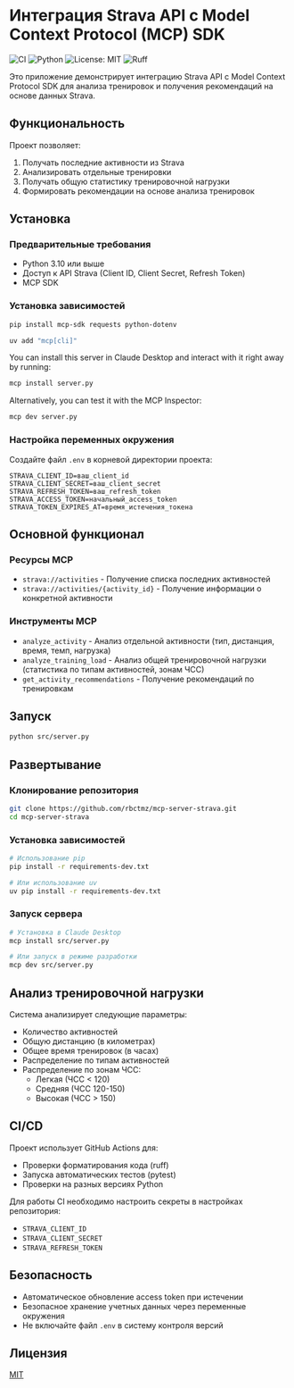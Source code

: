 # Интеграция Strava API с Model Context Protocol (MCP) SDK

![CI](https://github.com/rbctmz/mcp-server-strava/actions/workflows/ci.yml/badge.svg)
![Python](https://img.shields.io/badge/python-3.10+-blue.svg)
![License: MIT](https://img.shields.io/badge/License-MIT-yellow.svg)
![Ruff](https://img.shields.io/badge/code%20style-ruff-000000.svg)

Это приложение демонстрирует интеграцию Strava API с Model Context Protocol SDK для анализа тренировок и получения рекомендаций на основе данных Strava.

## Функциональность

Проект позволяет:
1. Получать последние активности из Strava
2. Анализировать отдельные тренировки
3. Получать общую статистику тренировочной нагрузки
4. Формировать рекомендации на основе анализа тренировок

## Установка

### Предварительные требования

- Python 3.10 или выше
- Доступ к API Strava (Client ID, Client Secret, Refresh Token)
- MCP SDK

### Установка зависимостей

```bash
pip install mcp-sdk requests python-dotenv
```

```zsh
uv add "mcp[cli]"
```

You can install this server in Claude Desktop and interact with it right away by running:

```bash
mcp install server.py
```

Alternatively, you can test it with the MCP Inspector:

```bash
mcp dev server.py
```

### Настройка переменных окружения

Создайте файл `.env` в корневой директории проекта:

```
STRAVA_CLIENT_ID=ваш_client_id
STRAVA_CLIENT_SECRET=ваш_client_secret
STRAVA_REFRESH_TOKEN=ваш_refresh_token
STRAVA_ACCESS_TOKEN=начальный_access_token
STRAVA_TOKEN_EXPIRES_AT=время_истечения_токена
```

## Основной функционал

### Ресурсы MCP

- `strava://activities` - Получение списка последних активностей
- `strava://activities/{activity_id}` - Получение информации о конкретной активности

### Инструменты MCP

- `analyze_activity` - Анализ отдельной активности (тип, дистанция, время, темп, нагрузка)
- `analyze_training_load` - Анализ общей тренировочной нагрузки (статистика по типам активностей, зонам ЧСС)
- `get_activity_recommendations` - Получение рекомендаций по тренировкам

## Запуск

```bash
python src/server.py
```

## Развертывание

### Клонирование репозитория

```bash
git clone https://github.com/rbctmz/mcp-server-strava.git
cd mcp-server-strava
```

### Установка зависимостей

```bash
# Использование pip
pip install -r requirements-dev.txt

# Или использование uv
uv pip install -r requirements-dev.txt
```

### Запуск сервера

```bash
# Установка в Claude Desktop
mcp install src/server.py

# Или запуск в режиме разработки
mcp dev src/server.py
```

## Анализ тренировочной нагрузки

Система анализирует следующие параметры:
- Количество активностей
- Общую дистанцию (в километрах)
- Общее время тренировок (в часах)
- Распределение по типам активностей
- Распределение по зонам ЧСС:
  - Легкая (ЧСС < 120)
  - Средняя (ЧСС 120-150)
  - Высокая (ЧСС > 150)

## CI/CD

Проект использует GitHub Actions для:
- Проверки форматирования кода (ruff)
- Запуска автоматических тестов (pytest)
- Проверки на разных версиях Python

Для работы CI необходимо настроить секреты в настройках репозитория:
- `STRAVA_CLIENT_ID`
- `STRAVA_CLIENT_SECRET`
- `STRAVA_REFRESH_TOKEN`

## Безопасность

- Автоматическое обновление access token при истечении
- Безопасное хранение учетных данных через переменные окружения
- Не включайте файл `.env` в систему контроля версий

## Лицензия

[MIT](LICENSE)
